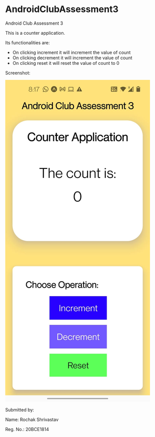 # AndroidClubAssessment3
Android Club Assessment 3

This is a counter application.

Its functionalities are:

- On clicking increment it will increment the value of count
- On clicking decrement it will increment the value of count
- On clicking reset it will reset the value of count to 0
 
 Screenshot:
 
![alt text](https://github.com/07Rochak/AndroidClubAssessment3/blob/master/assets/screenshot.jpeg?raw=true)

Submitted by: 

Name: Rochak Shrivastav

Reg. No.: 20BCE1814
